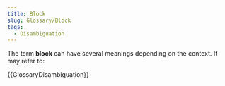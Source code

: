 ```yaml
---
title: Block
slug: Glossary/Block
tags:
  - Disambiguation
---
```


The term **block** can have several meanings depending on the context. It may refer to:

{{GlossaryDisambiguation}}
